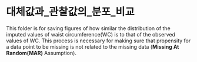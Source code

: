 # 대체값과_관찰값의_분포_비교
This folder is for saving figures of how similar the distribution of the imputed values of waist circumference(WC) is to that of the observed values of WC. This process is necessary for making sure that propensity for a data point to be missing is not related to the missing data (**Missing At Random(MAR)** Assumption).
